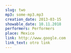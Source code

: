 ```yaml
---
slug: two
mp3: some-mp3.mp3
creation_date: 2013-03-15
showable_date: 10.11.2018
performers: Performers
place: Mexico
link: http://www.google.com
link_text: otro link
---
```


